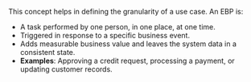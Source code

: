 This concept helps in defining the granularity of a use case. An EBP is:
  - A task performed by one person, in one place, at one time.
  - Triggered in response to a specific business event.
  - Adds measurable business value and leaves the system data in a consistent state.
- **Examples**: Approving a credit request, processing a payment, or updating customer records.